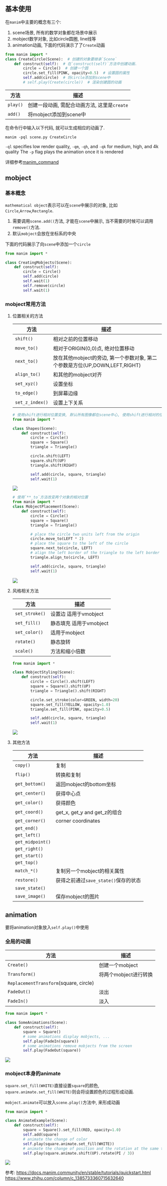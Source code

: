 
## 基本使用

在`manim`中主要的概念有三个:
1. scene场景, 所有的数学对象都在场景中展示
2. mobject数学对象, 比如circle圆圈, line线等
3. animation动画, 下面的代码演示了了`Create`动画

```python
from manim import *
class CreateCircle(Scene):  # 创建的对象要继承`Scene`
    def construct(self):  # 在`construct(self)`方法中创建动画.
        circle = Circle()  # 创建一个圆
        circle.set_fill(PINK, opacity=0.5)  # 设置圆的属性
        self.add(circle)  # 将circle添加到scene中
        # self.play(Create(circle))  # 渲染创建圆的动画
```

方法|描述
--|--
`play()`|创建一段动画, 需配合动画方法, 这里是`create`
`add()`|将mobject添加到scene中


在命令行中输入以下代码, 就可以生成相应的动画了.
```shell
manim -pql scene.py CreateCircle
```

`-ql` specifies low render quality, `-qm`, `-qh`, and `-qk` for medium, high, and 4k quality
The `-p` flag plays the animation once it is rendered

详细参考[manim_command](/manim_command/)



## mobject

### 基本概念
`mathematical object`表示可以在`scene`中展示的对象, 比如`Circle`,`Arrow`,`Rectangle`.

1. 需要调用`scene.add()`方法, 才能在`scene`中展示, 当不需要的时候可以调用`remove()`方法.
2. 默认`mobject`会放在坐标系的中央

下面的代码展示了向`scene`中添加一个`circle`
```python
from manim import *

class CreatingMobjects(Scene):
    def construct(self):
        circle = Circle()
        self.add(circle)
        self.wait(1)
        self.remove(circle)
        self.wait(1)
```

### mobject常用方法

1. 位置相关的方法

    方法|描述
    --|--
    `shift()`|相对之前的位置移动
    `move_to()`|相对于ORIGIN(0,0)点, 绝对位置移动
    `next_to()`|放在其他mobject的旁边, 第一个参数对象, 第二个参数是方位(UP,DOWN,LEFT,RIGHT)
    `align_to()`|和其他的mobject对齐
    `set_xyz()`|设置坐标
    `to_edge()`|到屏幕边缘
    `set_z_index()`|设置上下关系

    
    ```python
    # 使用shift进行相对位置变换, 默认所有图像都在scene中心, 使用shift进行相对的位置的移动
    from manim import *

    class Shapes(Scene):
        def construct(self):
            circle = Circle()
            square = Square()
            triangle = Triangle()

            circle.shift(LEFT)
            square.shift(UP)
            triangle.shift(RIGHT)

            self.add(circle, square, triangle)
            self.wait(1)
    ```
    ![](./manim/1.png)

    ```python
    # 使用`**_to`方法改变两个对象的相对位置
    from manim import *
    class MobjectPlacement(Scene):
        def construct(self):
            circle = Circle()
            square = Square()
            triangle = Triangle()

            # place the circle two units left from the origin
            circle.move_to(LEFT * 2)
            # place the square to the left of the circle
            square.next_to(circle, LEFT)
            # align the left border of the triangle to the left border of the circle
            triangle.align_to(circle, LEFT)

            self.add(circle, square, triangle)
            self.wait(1)
    ```
    ![](./manim/2.png)

2. 风格相关方法

    方法|描述
    --|--
    `set_stroke()`|设置边 适用于vmobject
    `set_fill()`|静态填充 适用于vmobject
    `set_color()`| 适用于mobject
    `rotate()`|静态旋转
    `scale()`|方法和缩小倍数


    ```python
    from manim import *

    class MobjectStyling(Scene):
        def construct(self):
            circle = Circle().shift(LEFT)
            square = Square().shift(UP)
            triangle = Triangle().shift(RIGHT)

            circle.set_stroke(color=GREEN, width=20)
            square.set_fill(YELLOW, opacity=1.0)
            triangle.set_fill(PINK, opacity=0.5)

            self.add(circle, square, triangle)
            self.wait(1)
    ```
    ![](./manim/3.png)


3. 其他方法

    方法|描述
    --|--
    `copy()`|复制
    `flip()`|转换和复制
    `get_bottom()`|返回mobject的bottom坐标
    `get_center()`|获得中心点
    `get_color()`|获得颜色
    `get_coord()`|get_x, get_y and get_z的组合
    `get_corner()`| corner coordinates
    `get_end()`|
    `get_left()`|
    `get_midpoint()`|
    `get_right()`|
    `get_start()`|
    `get_top()`|
    `match_*()`|复制另一个mobject的相关属性
    `restore()`|获得之前通过`save_state()`保存的状态
    `save_state()`|
    `save_image()`|保存mobject的图片
    

## animation
要将animation对象放入`self.play()`中使用


### 全局的动画
方法|描述
--|--
`Create()`|创建一个mobject
`Transform()`|将两个mobject进行转换
`ReplacementTransform`(square, circle)|
`FadeOut()`|淡出
`FadeIn()`|淡入

```python
from manim import *

class SomeAnimations(Scene):
    def construct(self):
        square = Square()
        # some animations display mobjects, ...
        self.play(FadeIn(square))
        # some animations remove mobjects from the screen
        self.play(FadeOut(square))
```

![](./manim/4.gif)



### mobject本身的animate
`square.set_fill(WHITE)`直接设置`square`的颜色, `square.animate.set_fill(WHITE)`则会将设置颜色的过程形成动画.

`mobject.animate`可以放入`scene.play()`方法中, 来形成动画

```python
from manim import *

class AnimateExample(Scene):
    def construct(self):
        square = Square().set_fill(RED, opacity=1.0)
        self.add(square)
        # animate the change of color
        self.play(square.animate.set_fill(WHITE))
        # animate the change of position and the rotation at the same time
        self.play(square.animate.shift(UP).rotate(PI / 3))

```
![](./manim/5.gif)





参考:
https://docs.manim.community/en/stable/tutorials/quickstart.html
https://www.zhihu.com/column/c_1385733360715632640